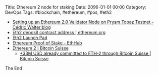 Title: Ethereum 2 node for staking
Date: 2099-01-01 00:00
Category: DevOps
Tags: #blockchain, #ethereum, #pos, #eth2

* [Setting up an Ethereum 2.0 Validator Node on Prysm Topaz Testnet - Cédric Walter blog](https://www.waltercedric.com/development/setting-up-an-ethereum-2-0-validator-node-on-prysm-topaz-testnet/)
* [Eth2 deposit contract address | ethereum.org](https://ethereum.org/en/eth2/deposit-contract/)
* [Eth2 Launch Pad](https://launchpad.ethereum.org)
* [Ethereum Proof of Stake - EthHub](https://docs.ethhub.io/ethereum-roadmap/ethereum-2.0/proof-of-stake/#what-would-the-equivalent-of-a-51-attack-against-casper-look-like)
* [Ethereum 2 | Bitcoin Suisse](https://www.bitcoinsuisse.com/ethereum2)
    * [+33M USD already committed to ETH&#x2d;2 through Bitcoin Suisse | Bitcoin Suisse](https://www.bitcoinsuisse.com/news/33m-usd-already-committed-to-eth-2-through-bitcoin-suisse)

The End

